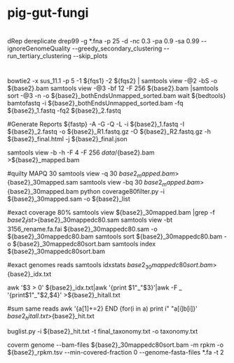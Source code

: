 # pig-gut-fungi

#
dRep dereplicate drep99 -g *.fna -p 25  -d  -nc 0.3 -pa 0.9 -sa 0.99 --ignoreGenomeQuality --greedy_secondary_clustering  --run_tertiary_clustering   --skip_plots

#


bowtie2 -x sus_11.1 -p 5  -1 ${fqs1} -2 ${fqs2} | samtools view -@2 -bS -o ${base2}.bam
samtools view -@3  -bf 12 -F 256 ${base2}.bam |samtools sort  -@3 -n  -o ${base2}_bothEndsUnmapped_sorted.bam
wait
${bedtools} bamtofastq -i ${base2}_bothEndsUnmapped_sorted.bam -fq ${base2}_1.fastq -fq2 ${base2}_2.fastq

#Generate Reports
${fastp} -A -G -Q -L -i ${base2}_1.fastq  -I ${base2}_2.fastq  -o ${base2}_R1.fastq.gz   -O ${base2}_R2.fastq.gz   -h ${base2}_final.html  -j ${base2}_final.json


samtools view -b -h -F 4 -F  256  ${data}/${base2}.bam >${base2}_mapped.bam

#quilty MAPQ 30
samtools view -q 30 ${base2}_mapped.bam >${base2}_30mapped.sam
samtools view -bq 30 ${base2}_mapped.bam >${base2}_30mapped.bam
python coverage80filter.py -i  ${base2}_30mapped.sam -o ${base2}_list

#exact coverage 80%
samtools view  ${base2}_30mapped.bam |grep -f  ${base2}_list >${base2}_30mappedc80.sam
samtools view -bt  3156_rename.fa.fai  ${base2}_30mappedc80.sam -o ${base2}_30mappedc80.bam
samtools sort ${base2}_30mappedc80.bam -o  ${base2}_30mappedc80sort.bam
samtools index ${base2}_30mappedc80sort.bam

#exact genomes reads
samtools idxstats  ${base2}_30mappedc80sort.bam >${base2}_idx.txt

awk '$3 > 0'  ${base2}_idx.txt|awk '{print $1"_"$3}'|awk -F _ '{print$1"_"$2,$4}' >${base2}_hitall.txt

#sum same reads
awk '{a[$1]+=$2} END {for(i in a) print i" "a[i]b[i]}' ${base2}_hitall.txt >${base2}_hit.txt

buglist.py -i  ${base2}_hit.txt -t final_taxonomy.txt  -o taxonomy.txt


coverm genome --bam-files   ${base2}_30mappedc80sort.bam  -m rpkm -o ${base2}_rpkm.tsv --min-covered-fraction 0 --genome-fasta-files   *.fa   -t 2
